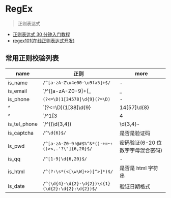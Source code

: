 # RegEx

> 正则表达式

- [正则表达式 30 分钟入门教程](https://deerchao.net/tutorials/regex/regex.htm)
- [regex101(在线正则表达式开发)](https://regex101.com/)

## 常用正则校验列表

| name         | 正则                                                                                             | more                              |
| ------------ | ------------------------------------------------------------------------------------------------ | --------------------------------- |
| is_name      | `/^[a-zA-Z\u4e00-\u9fa5]+$/`                                                                     | -                                 |
| is_email     | `/^([a-zA-Z0-9]+[_|\_|\.]?)*[a-zA-Z0-9]+@([a-zA-Z0-9]+[_|\_|\.]?)*[a-zA-Z0-9]+\.[a-zA-Z]{2,3}$/` | -                                 |
| is_phone     | `(?<=\D)1[34578]\d{9}(?=\D)`                                                                     | -                                 |
| ^            | `(?<=\D)(1[38]\d{9}|14[57]\d{8}|15[0-35-9]\d{8}|17[678]\d{8})(?=\D)`                             | -                                 |
| ^            | `/^1[3|4|5|7|8][0-9]{9}$/`                                                                       | -                                 |
| is_tel_phone | `/^(\(\d{3,4}\)|\d{3,4}-|\s)?\d{7,14}$/`                                                         | -                                 |
| is_captcha   | `/^\d{6}$/`                                                                                      | 是否是验证码                      |
| is_pwd       | `/^[a-zA-Z0-9!@#$%^&*()-+=~:()><,.'?\"]{6,20}$/`                                                 | 密码验证(6-20 位数字字母混合密码) |
| is_qq        | `/^[1-9]\d{6,20}$/`                                                                              | -                                 |
| is_html      | `/^(?:\s*(<[\w\W]+>)[^>]*)$/`                                                                    | 是否是 html 字符串                |
| is_date      | `/^(\d{4}-\d{2}-\d{2})\s{1}(\d{2}:\d{2}:\d{2})$/`                                                | 验证日期格式                      |
